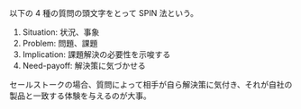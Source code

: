 以下の 4 種の質問の頭文字をとって SPIN 法という。

1. Situation: 状況、事象
2. Problem: 問題、課題
3. Implication: 課題解決の必要性を示唆する
4. Need-payoff: 解決策に気づかせる

セールストークの場合、質問によって相手が自ら解決策に気付き、それが自社の製品と一致する体験を与えるのが大事。
